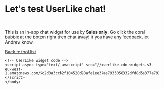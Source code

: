 <body>
    <h1>Let's test UserLike chat!</h1>
    <br>
    <p>
       This is an in-app chat widget for use by <b>Sales only</b>. Go click the coral bubble at the botton right then chat away! If you have any feedback, let Andrew know.
    </p>
    <p>
        <a href="https://socialspacedev.github.io/chat-tools/index">Back to tool list</a>
    </p>
    
    <!-- UserLike widget code -->        
    <script async type="text/javascript" src="//userlike-cdn-widgets.s3-eu-west-1.amazonaws.com/5c2d3a3ccb2f104520d98afe1ee35ae7933058332dfd8d5a377a7935fc2d9244.js"></script>
    </body>
